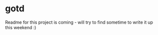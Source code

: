 # gotd

Readme for this project is coming - will try to find sometime to write it up this weekend :)
